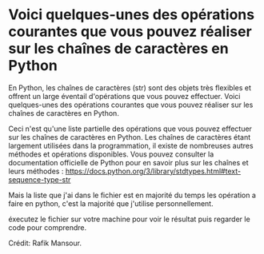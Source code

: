 # Voici quelques-unes des opérations courantes que vous pouvez réaliser sur les chaînes de caractères en Python

En Python, les chaînes de caractères (str) sont des objets très flexibles et offrent un large éventail d'opérations que vous pouvez effectuer. Voici quelques-unes des opérations courantes que vous pouvez réaliser sur les chaînes de caractères en Python.

Ceci n'est qu'une liste partielle des opérations que vous pouvez effectuer sur les chaînes de caractères en Python. Les chaînes de caractères étant largement utilisées dans la programmation, il existe de nombreuses autres méthodes et opérations disponibles. Vous pouvez consulter la documentation officielle de Python pour en savoir plus sur les chaînes et leurs méthodes : https://docs.python.org/3/library/stdtypes.html#text-sequence-type-str

Mais la liste que j'ai dans le fichier est en majorité du temps les opération a faire en python, c'est la majorité que j'utilise personnellement.

éxecutez le fichier sur votre machine pour voir le résultat puis regarder le code pour comprendre.

Crédit: Rafik Mansour.
